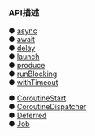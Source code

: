 ### API描述  

● [async](function/async.md)  
● [await]()  
● [delay]()  
● [launch](function/launch.md)  
● [produce](function/produce.md)    
● [runBlocking](function/runBlocking.md)  
● [withTimeout](function/withTimeout.md)  

● [CoroutineStart](librray/CoroutineStart.md)  
● [CoroutineDispatcher](librray/CoroutineDispatcher.md)  
● [Deferred](librray/Deferred.md)  
● [Job](librray/Job.md)  




